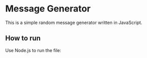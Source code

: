 # Message Generator

This is a simple random message generator written in JavaScript.

## How to run

Use Node.js to run the file:

